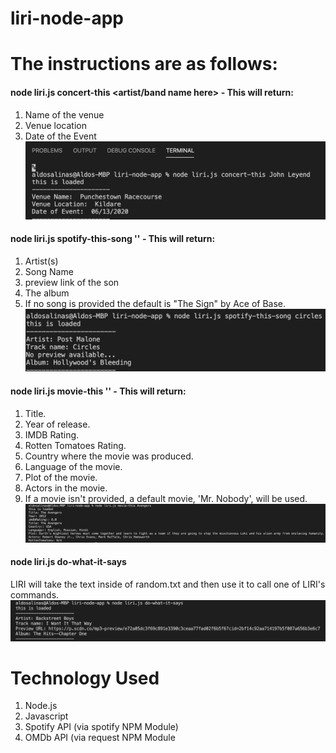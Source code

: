 # liri-node-app

# The instructions are as follows:

#### node liri.js concert-this <artist/band name here> - This will return:
1. Name of the venue
2. Venue location
3. Date of the Event
![](images/concert_this.png)

#### node liri.js spotify-this-song '<song name here>' - This will return:

1. Artist(s)
2. Song Name
3. preview link of the son
4. The album
5. If no song is provided the default is "The Sign" by Ace of Base.
![](images/spotify_this.png)

#### node liri.js movie-this '<movie name here>' - This will return:

1. Title.
2. Year of release.
3. IMDB Rating.
4. Rotten Tomatoes Rating.
5. Country where the movie was produced.
6. Language of the movie.
7. Plot of the movie.
8. Actors in the movie.
9. If a movie isn't provided, a default movie, 'Mr. Nobody', will be used.
![](images/movie_this.png)

#### node liri.js do-what-it-says

LIRI will take the text inside of random.txt and then use it to call one of LIRI's commands.
![](images/do_what_it_says.png)

# Technology Used
1. Node.js
2. Javascript
3. Spotify API (via spotify NPM Module)
4. OMDb API (via request NPM Module
